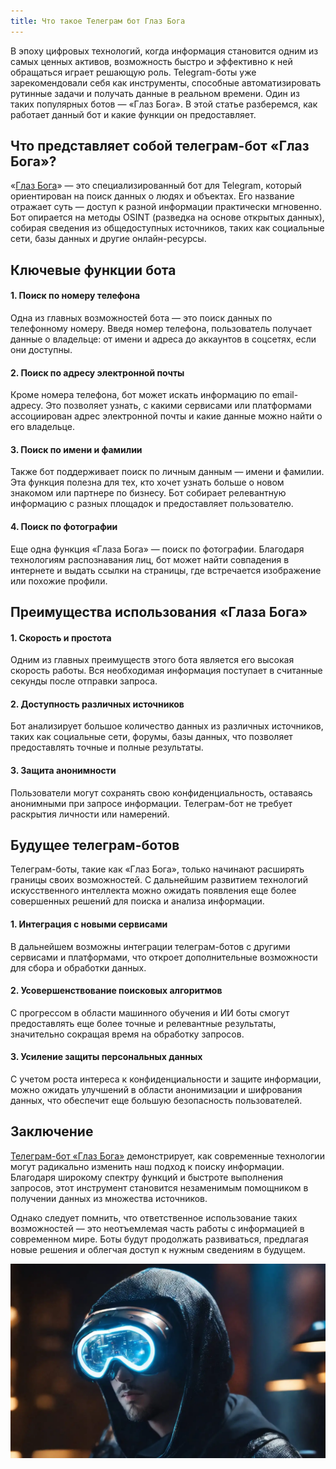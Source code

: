 ```yaml
---
title: Что такое Телеграм бот Глаз Бога
---
```


В эпоху цифровых технологий, когда информация становится одним из самых ценных активов, возможность быстро и эффективно к ней обращаться играет решающую роль. Telegram-боты уже зарекомендовали себя как инструменты, способные автоматизировать рутинные задачи и получать данные в реальном времени. Один из таких популярных ботов — «Глаз Бога». В этой статье разберемся, как работает данный бот и какие функции он предоставляет.

## Что представляет собой телеграм-бот «Глаз Бога»?

«[Глаз Бога](https://bit.ly/4e79DH5)» — это специализированный бот для Telegram, который ориентирован на поиск данных о людях и объектах. Его название отражает суть — доступ к разной информации практически мгновенно. Бот опирается на методы OSINT (разведка на основе открытых данных), собирая сведения из общедоступных источников, таких как социальные сети, базы данных и другие онлайн-ресурсы.

## Ключевые функции бота

#### 1. Поиск по номеру телефона

Одна из главных возможностей бота — это поиск данных по телефонному номеру. Введя номер телефона, пользователь получает данные о владельце: от имени и адреса до аккаунтов в соцсетях, если они доступны.

#### 2. Поиск по адресу электронной почты

Кроме номера телефона, бот может искать информацию по email-адресу. Это позволяет узнать, с какими сервисами или платформами ассоциирован адрес электронной почты и какие данные можно найти о его владельце.

#### 3. Поиск по имени и фамилии

Также бот поддерживает поиск по личным данным — имени и фамилии. Эта функция полезна для тех, кто хочет узнать больше о новом знакомом или партнере по бизнесу. Бот собирает релевантную информацию с разных площадок и предоставляет пользователю.

#### 4. Поиск по фотографии

Еще одна функция «Глаза Бога» — поиск по фотографии. Благодаря технологиям распознавания лиц, бот может найти совпадения в интернете и выдать ссылки на страницы, где встречается изображение или похожие профили.

## Преимущества использования «Глаза Бога»

#### 1. Скорость и простота

Одним из главных преимуществ этого бота является его высокая скорость работы. Вся необходимая информация поступает в считанные секунды после отправки запроса.

#### 2. Доступность различных источников

Бот анализирует большое количество данных из различных источников, таких как социальные сети, форумы, базы данных, что позволяет предоставлять точные и полные результаты.

#### 3. Защита анонимности

Пользователи могут сохранять свою конфиденциальность, оставаясь анонимными при запросе информации. Телеграм-бот не требует раскрытия личности или намерений.

## Будущее телеграм-ботов

Телеграм-боты, такие как «Глаз Бога», только начинают расширять границы своих возможностей. С дальнейшим развитием технологий искусственного интеллекта можно ожидать появления еще более совершенных решений для поиска и анализа информации.

#### 1. Интеграция с новыми сервисами

В дальнейшем возможны интеграции телеграм-ботов с другими сервисами и платформами, что откроет дополнительные возможности для сбора и обработки данных.

#### 2. Усовершенствование поисковых алгоритмов

С прогрессом в области машинного обучения и ИИ боты смогут предоставлять еще более точные и релевантные результаты, значительно сокращая время на обработку запросов.

#### 3. Усиление защиты персональных данных

С учетом роста интереса к конфиденциальности и защите информации, можно ожидать улучшений в области анонимизации и шифрования данных, что обеспечит еще большую безопасность пользователей.

## Заключение

[Телеграм-бот «Глаз Бога»](/EyeofGod/) демонстрирует, как современные технологии могут радикально изменить наш подход к поиску информации. Благодаря широкому спектру функций и быстроте выполнения запросов, этот инструмент становится незаменимым помощником в получении данных из множества источников.

Однако следует помнить, что ответственное использование таких возможностей — это неотъемлемая часть работы с информацией в современном мире. Боты будут продолжать развиваться, предлагая новые решения и облегчая доступ к нужным сведениям в будущем.

![](/images/glaz4.webp)
